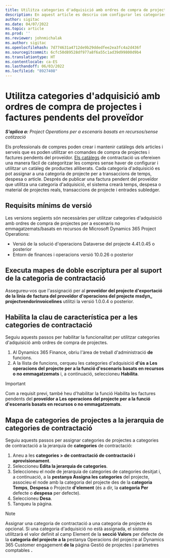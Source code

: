 ```yaml
---
title: Utilitza categories d'adquisició amb ordres de compra de projectes i factures pendents del proveïdor
description: En aquest article es descriu com configurar les categories d'adquisició que es poden utilitzar amb ordres de compra de projectes i factures pendents del proveïdor.
author: sigitac
ms.date: 04/07/2022
ms.topic: article
ms.prod: ''
ms.reviewer: johnmichalak
ms.author: sigitac
ms.openlocfilehash: 7d774631a4712de9b29ddedfee2ea3fc4a2d436f
ms.sourcegitcommit: 6cfc50d89528df977a8f6a55c1ad39d99800d9b4
ms.translationtype: HT
ms.contentlocale: ca-ES
ms.lasthandoff: 06/03/2022
ms.locfileid: "8927408"
---
```

# <a name="use-procurement-categories-with-project-purchase-orders-and-pending-vendor-invoices"></a>Utilitza categories d'adquisició amb ordres de compra de projectes i factures pendents del proveïdor

_**S'aplica a:** Project Operations per a escenaris basats en recursos/sense cotització_

Els professionals de compres poden crear i mantenir catàlegs dels articles i serveis que es poden utilitzar en comandes de compra de projectes i factures pendents del proveïdor. [Els catàlegs](/dynamics365/supply-chain/procurement/procurement-catalogs) de contractació us ofereixen una manera fàcil de categoritzar les compres sense haver de configurar i utilitzar un catàleg de productes alliberats. Cada categoria d'adquisició es pot assignar a una categoria de projecte per a transaccions de temps, despesa o article. Després de publicar una factura pendent del proveïdor que utilitza una categoria d'adquisició, el sistema crearà temps, despesa o material de projectes reals, transaccions de projecte i entrades subledger.

## <a name="minimum-version-requirements"></a>Requisits mínims de versió

Les versions següents són necessàries per utilitzar categories d'adquisició amb ordres de compra de projectes per a escenaris no emmagatzemats/basats en recursos de Microsoft Dynamics 365 Project Operations:

- Versió de la solució d'operacions Dataverse del projecte 4.41.0.45 o posterior
- Entorn de finances i operacions versió 10.0.26 o posterior

## <a name="run-dual-write-maps-for-procurement-category-support"></a>Executa mapes de doble escriptura per al suport de la categoria de contractació

Assegureu-vos que l'assignació per al **proveïdor del projecte d'exportació de la línia de factura del proveïdor d'operacions del projecte msdyn\_ projectvendorinvoicelines** utilitzi la versió 1.0.0.4 o posterior.

## <a name="enable-the-feature-key-for-procurement-categories"></a>Habilita la clau de característica per a les categories de contractació

Seguiu aquests passos per habilitar la funcionalitat per utilitzar categories d'adquisició amb ordres de compra de projectes.

1. Al Dynamics 365 Finance, obriu l'àrea de treball d'administració **de** funcions.
1. A la llista de funcions, cerqueu les categories d'adquisició **d'ús a Les operacions del projecte per a la funció d'escenaris basats en recursos o no emmagatzemats** i, a continuació, seleccioneu **Habilita**.

> [!IMPORTANT]
> Com a requisit previ, també heu d'habilitar la funció Habilita les factures pendents del **proveïdor a Les operacions del projecte per a la funció d'escenaris basats en recursos o no emmagatzemats**.

## <a name="map-project-categories-in-the-procurement-category-hierarchy"></a>Mapa de categories de projectes a la jerarquia de categories de contractació

Seguiu aquests passos per assignar categories de projectes a categories de contractació a la jerarquia de **categories** de contractació:

1. Aneu a les **categories \> de contractació de contractació i aprovisionament**.
1. Seleccioneu **Edita la jerarquia de categories**.
1. Seleccioneu el node de jerarquia de categories de categories desitjat i, a continuació, a la **pestanya Assigna les categories** del projecte, associeu el node amb la categoria del projecte des de la **categoria Temps**, **Despesa** o Projecte **d'element** (és a dir, la **categoria Per** defecte o **despesa** per defecte).
1. Seleccioneu **Desa**.
1. Tanqueu la pàgina.

> [!NOTE]
> Assignar una categoria de contractació a una categoria de projecte és opcional. Si una categoria d'adquisició no està assignada, el sistema utilitzarà el valor definit al camp Element de la **secció Valors** per defecte de la **categoria del projecte a la** pestanya Operacions del projecte al Dynamics 365 Customer engagement **de la** pàgina Gestió de projectes i paràmetres comptables **.**
